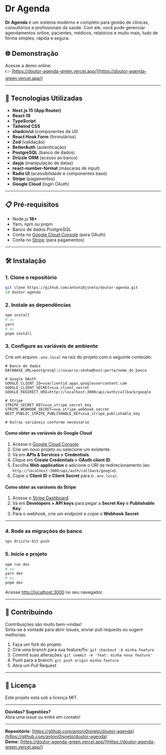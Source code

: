 # Dr Agenda

**Dr Agenda** é um sistema moderno e completo para gestão de clínicas, consultórios e profissionais da saúde. Com ele, você pode gerenciar agendamentos online, pacientes, médicos, relatórios e muito mais, tudo de forma simples, rápida e segura.

## 🌐 Demonstração

Acesse a demo online:  
👉 [https://doutor-agenda-green.vercel.app/](https://doutor-agenda-green.vercel.app/)

---

## 🚀 Tecnologias Utilizadas

- **Next.js 15 (App Router)**
- **React 19**
- **TypeScript**
- **Tailwind CSS**
- **shadcn/ui** (componentes de UI)
- **React Hook Form** (formulários)
- **Zod** (validação)
- **BetterAuth** (autenticação)
- **PostgreSQL** (banco de dados)
- **Drizzle ORM** (acesso ao banco)
- **dayjs** (manipulação de datas)
- **react-number-format** (máscaras de input)
- **Radix UI** (acessibilidade e componentes base)
- **Stripe** (pagamentos)
- **Google Cloud** (login OAuth)

---

## 📋 Pré-requisitos

- Node.js **18+**
- Yarn, npm ou pnpm
- Banco de dados PostgreSQL
- Conta no [Google Cloud Console](https://console.cloud.google.com/) (para OAuth)
- Conta no [Stripe](https://dashboard.stripe.com/) (para pagamentos)

---

## 🛠️ Instalação

### 1. Clone o repositório

```bash
git clone https://github.com/antoni0jsneto/doutor-agenda.git
cd doutor-agenda
```

### 2. Instale as dependências

```bash
npm install
# ou
yarn
# ou
pnpm install
```

### 3. Configure as variáveis de ambiente

Crie um arquivo `.env.local` na raiz do projeto com o seguinte conteúdo:

```env
# Banco de dados
DATABASE_URL=postgresql://usuario:senha@host:porta/nome_do_banco

# Google OAuth
GOOGLE_CLIENT_ID=suaclientid.apps.googleusercontent.com
GOOGLE_CLIENT_SECRET=sua_client_secret
GOOGLE_REDIRECT_URI=http://localhost:3000/api/auth/callback/google

# Stripe
STRIPE_SECRET_KEY=sua_stripe_secret_key
STRIPE_WEBHOOK_SECRET=sua_stripe_webhook_secret
NEXT_PUBLIC_STRIPE_PUBLISHABLE_KEY=sua_stripe_publishable_key

# Outras variáveis conforme necessário
```

#### Como obter as variáveis do Google Cloud

1. Acesse o [Google Cloud Console](https://console.cloud.google.com/).
2. Crie um novo projeto ou selecione um existente.
3. Vá em **APIs & Services > Credentials**.
4. Clique em **Create Credentials > OAuth client ID**.
5. Escolha **Web application** e adicione o URI de redirecionamento (ex: `http://localhost:3000/api/auth/callback/google`).
6. Copie o **Client ID** e **Client Secret** para o `.env.local`.

#### Como obter as variáveis do Stripe

1. Acesse o [Stripe Dashboard](https://dashboard.stripe.com/).
2. Vá em **Developers > API keys** para pegar a **Secret Key** e **Publishable Key**.
3. Para o webhook, crie um endpoint e copie o **Webhook Secret**.

---

### 4. Rode as migrações do banco

```bash
npx drizzle-kit push
```

### 5. Inicie o projeto

```bash
npm run dev
# ou
yarn dev
# ou
pnpm dev
```

Acesse [http://localhost:3000](http://localhost:3000) no seu navegador.

---

## 🤝 Contribuindo

Contribuições são muito bem-vindas!  
Sinta-se à vontade para abrir issues, enviar pull requests ou sugerir melhorias.

1. Faça um fork do projeto
2. Crie uma branch para sua feature/fix: `git checkout -b minha-feature`
3. Commit suas alterações: `git commit -m 'feat: minha nova feature'`
4. Push para a branch: `git push origin minha-feature`
5. Abra um Pull Request

---

## 📄 Licença

Este projeto está sob a licença MIT.

---

**Dúvidas? Sugestões?**  
Abra uma issue ou entre em contato!

---

**Repositório:** [https://github.com/antoni0jsneto/doutor-agenda](https://github.com/antoni0jsneto/doutor-agenda)  
**Demo:** [https://doutor-agenda-green.vercel.app/](https://doutor-agenda-green.vercel.app/)
